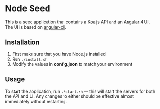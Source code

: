 # Node Seed

This is a seed application that contains a [Koa.js](http://koajs.com/) API and an [Angular 4](http://angular.io) UI.  The UI is based on [angular-cli](https://github.com/angular/angular-cli).

## Installation

1. First make sure that you have Node.js installed
2. Run `./install.sh`
3. Modify the values in **config.json** to match your environment

## Usage

To start the application, run `./start.sh` -- this will start the servers for both the API and UI. Any changes to either should be effective almost immediately without restarting.